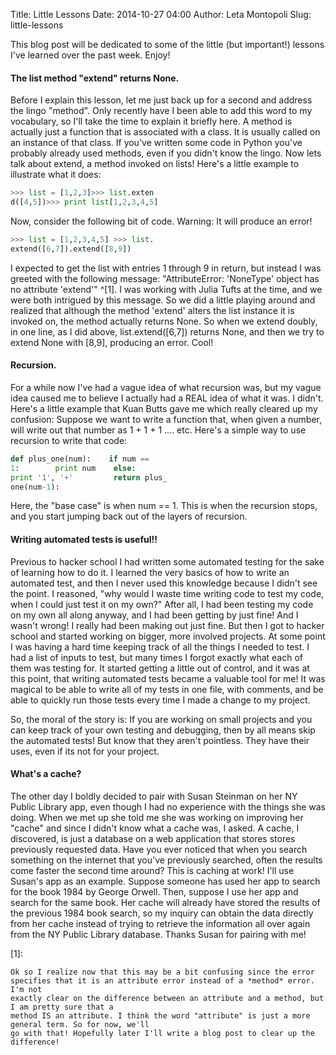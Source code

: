 Title: Little Lessons
Date: 2014-10-27 04:00
Author: Leta Montopoli
Slug: little-lessons

This blog post will be dedicated to some of the little (but important!)
lessons I've learned over the past week. Enjoy!

#### The list method "extend" returns None.

Before I explain this lesson, let me just back up for a second and
address the lingo "method". Only recently have I been able to add this word to my vocabulary, so
I'll take the time to explain it briefly here. A method is actually just a function that is associated
with a class. It is usually called on an instance of that class. If you've written some
code in Python you've probably already used methods, even if you didn't know the lingo. Now
lets talk about extend, a method invoked on lists! Here's a little example to illustrate what it does:

```python
>>> list = [1,2,3]>>> list.exten
d([4,5])>>> print list[1,2,3,4,5]

```

Now, consider the following bit of code. Warning: It will produce an
error!

```python
>>> list = [1,2,3,4,5] >>> list.
extend([6,7]).extend([8,9])

```

I expected to get the list with entries 1 through 9 in return, but
instead I was greeted with the following message: "AttributeError: 'NoneType' object has no
attribute 'extend'"
^[1]. I
was working with Julia Tufts at the time, and we were both intrigued by this
message. So we did a little playing around and realized that although the method 'extend' alters the list instance
it is invoked on, the method actually returns None. So when we extend doubly, in one line, as I did
above, list.extend([6,7]) returns None, and then we try to extend None with [8,9], producing an error. Cool!

#### Recursion.

For a while now I've had a vague idea of what recursion was, but my
vague idea caused me to believe I actually had a REAL idea of what it was. I didn't. Here's a little
example that Kuan Butts gave me which really cleared up my confusion: Suppose we want to write a
function that, when given a number, will write out that number as 1 + 1 + 1 .... etc. Here's a simple way to
use recursion to write that code:

```python
def plus_one(num):    if num ==
1:        print num    else:
print '1', '+'         return plus_
one(num-1):

```

Here, the "base case" is when num == 1. This is when the recursion
stops, and you start jumping back out of the layers of recursion.

#### Writing automated tests is useful!!

Previous to hacker school I had written some automated testing for the
sake of learning how to do it. I learned the very basics of how to write an automated test,
and then I never used this knowledge because I didn't see the point. I reasoned, "why would I waste
time writing code to test my code, when I could just test it on my own?" After all, I
had been testing my code on my own all along anyway, and I had been getting by just fine! And I wasn't
wrong! I really had been making out just fine. But then I got to hacker school and started working on
bigger, more involved projects. At some point I was having a hard time keeping track of all the things I
needed to test. I had a list of inputs to test, but many times I forgot exactly what each of them was
testing for. It started getting a little out of control, and it was at this point, that writing automated tests
became a valuable tool for me! It was magical to be able to write all of my tests in one file, with
comments, and be able to quickly run those tests every time I made a change to my project.

So, the moral of the story is: If you are working on small projects and
you can keep track of your own testing and debugging, then by all means skip the automated tests! But know that they aren't
pointless. They have their uses, even if its not for your project.

#### What's a cache?

The other day I boldly decided to pair with Susan Steinman on her NY
Public Library app, even though I had no experience with the things she was doing. When we met up she told me she
was working on improving her "cache" and since I didn't know what a cache was, I asked. A cache, I discovered, is
just a database on a web application that stores stores previously requested data. Have you ever
noticed that when you search something on the internet that you've previously
searched, often the results come faster the second time around? This is caching at work! I'll use Susan's
app as an example. Suppose someone has used her app to search for the book 1984 by George
Orwell. Then, suppose I use her app and search for the same book. Her cache will already have
stored the results of the previous 1984 book search, so my inquiry can obtain the data directly from her cache instead of trying
to retrieve the information all over again from the NY Public Library database. Thanks Susan for
pairing with me!

[1]:

    Ok so I realize now that this may be a bit confusing since the error
    specifies that it is an attribute error instead of a *method* error. I'm not
    exactly clear on the difference between an attribute and a method, but I am pretty sure that a
    method IS an attribute. I think the word "attribute" is just a more general term. So for now, we'll
    go with that! Hopefully later I'll write a blog post to clear up the difference!